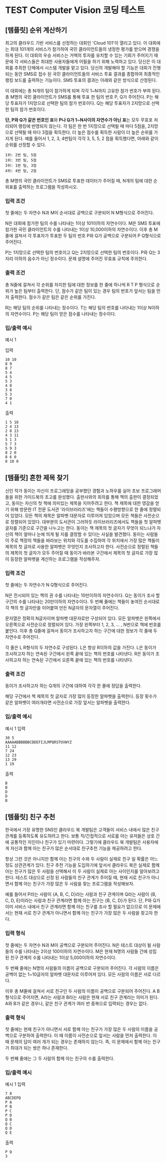 # TEST Computer Vision 코딩 테스트

## [템플릿] 순위 계산하기

최고의 클라우드 기반 서비스를 선정하는 대회인 'Cloud 101'이 열리고 있다.
이 대회에는 최대 101개의 서비스가 참가하여 국민 클라이언트들의 냉정한 평가를 받으며 경쟁을 하게 된다.
이 대회의 우승 서비스는 거액의 투자를 유치할 수 있는 기회가 주어지기 때문에 각 서비스들은 최대한 사용자들에게 어필을 하기 위해 노력하고 있다.
당신은 이 대회를 추최한 단체에서 시스템 개발을 맡고 있다.
당신의 개발해야 할 기능은 대회가 진행되는 동안 SMS로 접수 된 국민 클라이언트들의 서비스 투표 결과를 종합하여 최종적인 랭킹 보드를 출력하는 기능이다.
SMS 투표의 결과는 아래와 같은 방식으로 산정된다.

이 대회에는 총 N개의 팀이 참가하게 되며 각각 1~N까지 고유한 참가 번호가 부여 된다.
총 M명의 국민 클라이언트가 SMS를 통해 투표 한 팀의 번호 P, Q가 주어진다.
P는 해당 투표자가 1지망으로 선택한 팀의 참가 번호이다.
Q는 해당 투표자가 2지망으로 선택한 팀의 참가 번호이다.

**단, P와 Q가 같은 번호인 표**와 **P나 Q가 1~N사이의 자연수가 아닌 표**는 모두 무효포 처리되어 랭킹에 반영되지 않는다.
각 팀은 한 번 1지망으로 선택될 때 마다 5점을, 2지망으로 선택될 때 마다 3점을 획득한다.
더 높은 점수를 획득한 사람이 더 높은 순위를 가지게 된다.
예를 들어서 1, 2, 3, 4번팀이 각각 3, 5, 5, 2 점을 획득했다면, 아래와 같이 순위를 선정할 수 있다.

```text
1위: 2번 팀, 5점
1위: 3번 팀, 5점
3위: 1번 팀, 3점
4위: 4번 팀, 2점
```

총 M명의 국민 클라이언트가 SMS로 투표한 데이터가 주어질 때,
N개의 팀에 대한 순위표를 출력하는 프로그램을 작성하시오.

### 입력 조건

첫 줄에는 두 자연수 N과 M이 순서대로 공백으로 구분되어 N M형식으로 주어진다.

N은 대회에 참가한 팀의 수를 나타내는 1이상 101이하의 자연수이다.
M은 SMS 투표에 참가한 국민 클라이언트의 수를 나타내는 1이상 10,000이하의 자연수이다.
이후 총 M줄에 걸쳐서 각 투표자가 투표한 두 팀의 번호 P와 Q가 공백으로 구분되어 P Q형식으로 주어진다.

P는 1지망으로 선택한 팀의 번호이고 Q는 2지망으로 선택한 팀의 번호이다.
P와 Q는 3자리 이하의 음수가 아닌 정수이다.
문제 설명에 주어진 무효표 규칙에 주의한다.

### 출력 조건

총 N줄에 걸쳐서 각 순위를 차지한 팀에 대한 정보를 한 줄에 하나씩 R T P 형식으로 순위가 높은 팀부터 출력한다.
단, 점수가 같은 팀이 있는 경우 팀의 번호가 앞서는 팀을 먼저 출력한다. 점수가 같은 팀은 같은 순위를 가진다.

R는 해당 팀의 순위를 나타내는 정수이다.
T는 해당 팀의 번호를 나타내는 1이상 N이하의 자연수이다.
P는 해당 팀이 얻은 점수를 나타내는 정수이다.

### 입/출력 예시

예시 1

입력

```text
10 10
8 9
8 7
5 4
4 5
5 3
4 0
3 8
5 3
7 0
4 1
```

출력

```text
1 5 18
2 4 13
2 8 13
4 3 11
5 1 3
5 7 3
5 9 3
8 2 0
8 6 0
8 10 0
```

## [템플릿] 흔한 제목 찾기

신인 작가 동이는 자신이 프로그래밍을 공부했던 경험과 노하우를 실어 초보 프로그래머들을 위한 가이드북의 초고를 완성했다.
출판사와의 회의를 통해 책의 출판이 결정되었고, 동이는 자신의 첫 책에 의미있는 제목을 지어주려고 한다.
책 제목에 대한 영감을 얻기 위해 방문한 IT 전문 도서관 '라이브러리즈'에는 책들이 수평방향으로 한 줄에 정렬되어 있었다.
모든 책의 제목은 알파벳 대문자로 이루어져 있었으며 모든 책들은 사전순으로 정렬되어 있었다.
대부분의 도서관이 그러하듯 라이브러리즈에서도 책들을 첫 알파벳 글자를 기준으로 구간을 나누고는 한다.
동이는 책 제목의 첫 글자가 무엇이 되느냐가 자신의 책이 얼마나 눈에 띄게 될 지를 결정할 수 있다는 사실을 발견했다.
동이는 사람들이 주로 책장의 책들을 바라보는 위치와 각도를 수집하여 각 위치에서 가장 많은 책들이 제목의 첫 글자로 사용한 알파벳은 무엇인지 조사하고자 한다.
사전순으로 정렬된 책들의 제목의 첫 글자가 모두 주어질 때 동이가 바라본 구간에서 제목의 첫 글자로 가장 많이 등장한 알파벳을 계산하는 프로그램을 작성해주자.

### 입력 조건

첫 줄에는 두 자연수가 N Q형식으로 주어진다.

N은 전시되어 있는 책의 권 수를 나타내는 10만이하의 자연수이다.
Q는 동이가 조사 할 구간의 수를 나타내는 20만이하의 자연수이다.
두 번째 줄에는 책들이 놓여진 순서대로 각 책의 첫 글자만을 이어붙여 만든 N글자의 문자열이 주어진다.

문자열은 정확히 N글자이며 알파벳 대문자로만 구성되어 있다.
모든 알파벳은 왼쪽에서 오른쪽으로 사전순으로 정렬되어 있다.
가장 왼쪽부터 1, 2, 3, ... , N번으로 책에 번호를 붙인다.
 이후 총 Q줄에 걸쳐서 동이가 조사하고자 하는 구간에 대한 정보가 각 줄에 두 자연수로 주어진다.

각 줄은 L R형식의 두 자연수로 구성된다. L은 항상 R이하의 값을 가진다.
L은 동이가 조사하고자 하는 연속된 구간에서 왼쪽 끝에 있는 책의 번호를 나타낸다.
R은 동이가 조사하고자 하는 연속된 구간에서 오른쪽 끝에 있는 책의 번호를 나타낸다.

### 출력 조건

동이가 조사하고자 하는 Q개의 구간에 대하여 각각 한 줄에 정답을 출력한다.

해당 구간에서 책 제목의 첫 글자로 가장 많이 등장한 알파벳을 출력한다.
등장 횟수가 같은 알파벳이 여러개라면 사전순으로 가장 앞서는 알파벳을 출력한다.

### 입/출력 예시

예시 1
입력

```text
30 5
AAAAABBBBBBCDDEFIJLMPQRSTUVWYZ
11 12
7 24
12 23
13 29
1 19
```

출력

```text
B
B
D
D
B
```

## [템플릿] 친구 추천

한국에서 가장 유명한 SNS인 클라우드 북 개발팀은 고객들이 서비스 내에서 많은 친구 관계를 등록하도록 유도하려고 한다.
보통 직/간접적으로 서로를 아는 유저들은 상호 간에 공통적인 지인이나 친구가 있기 마련이다.
그렇기에 클라우드 북 개발팀은 사용자에게 자신과 함께 아는 친구가 많은 순서대로 친구추천 기능을 제공하려고 한다.

항상 그런 것은 아니지만 함께 아는 친구의 수와 두 사람이 실제로 친구 일 확률은 어느 정도 상관관계가 있다.
친구 추천 기능을 도입하기에 앞서서 클라우드 북은 실제로 함께 아는 친구가 많은 두 사람을 선택해서 이 두 사람이 실제로 아는 사이인지를 알아보려고 한다.
테스트 대상으로 선정 된 사람들의 친구 관계가 주어질 때, 현재 서로 친구가 아니면서 함께 아는 친구가 가장 많은 두 사람을 찾는 프로그램을 작성해보자.

예를 들어서 P라는 사람이 {A, B, C, D}라는 사람과 친구 관계이며 Q라는 사람이 {B, C, D, E}이라는 사람과 친구 관계라면 함께 아는 친구는 {B, C, D}가 된다. 
단, P와 Q가 이미 서비스 내에서 친구 관계라면 함께 아는 친구를 조사 할 필요가 없으므로 이 문제에서는 현재 서로 친구 관계가 아니면서 함께 아는 친구가 가장 많은 두 사람을 찾고자 한다.

### 입력 형식

첫 줄에는 두 자연수 N과 M이 공백으로 구분되어 주어진다.
N은 테스트 대상이 될 사람들의 수를 나타내는 2이상 100이하의 자연수이다.
M은 현재 N명의 사람들 간에 성립 된 친구 관계의 수를 나타내는 1이상 5,000이하의 자연수이다.

두 번째 줄에는 N명의 사람들의 이름이 공백으로 구분되어 주어진다.
각 사람의 이름은 공백이 없는 1~10글자의 알파벳 대문자로 이루어져 있다.
모든 사람의 이름은 서로 다르다.

이후 총 M줄에 걸쳐서 서로 친구인 두 사람의 이름이 공백으로 구분되어 주어진다.
A B형식으로 주어지면, A라는 사람과 B라는 사람은 현재 서로 친구 관계라는 의미가 된다.
A와 B가 같은 경우나, 같은 친구 관계가 여러 번 중복으로 입력되는 경우는 없다.

### 출력 형식

첫 줄에는 현재 친구가 아니면서 서로 함께 아는 친구가 가장 많은 두 사람의 이름을 공백으로 구분하여 출력한다.
이 때 이름이 사전순으로 앞서는 사람을 먼저 출력한다.
이 때 문제의 답이 여러 개가 되는 경우는 존재하지 않는다.
즉, 이 문제에서 함께 아는 친구가 최대가 되는 쌍은 하나 존재한다.

두 번째 줄에는 그 두 사람의 함께 아는 친구의 수를 출력한다.

### 입/출력 예시

예시 1
입력

```text
7 8
ABCDEPQ
P A
P B
P C
P D
Q B
Q C
Q D
Q E
```

출력

```text
P Q
3
```

